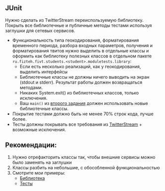 ## JUnit

Нужно сделать из TwitterStream переиспользуемую библиотеку. Покрыть все библиотечные и публичные методы тестами используя заглушки для сетевых сервисов.

* Функциональность типа геокодирования, форматирования временного периода, разбора входных параметров, получения и форматирования твитов нужно выделить в отдельные классы и оформить как библиотеку полезных классов в отдельном пакете ```ru.fizteh.fivt.students.<student>.moduletests.library```: 
    * Если есть несколько реализаций, как у геокодирования, выделить интерфейсы
    * Библиотечные классы не должны ничего выводить на экран (stdout и stderr). Результат работы должен возвращаться методами.
    * Никаких System.exit() из библиотечных классов, только исключения.
    * Ваш ```main()``` из [второго задания](/tasks/01-TwitterStream.md) должен использовать новые библиотечные классы.
* Покрытие тестами должно быть не менее 70% строк кода, лучше более.
* Тесты должны покрывать все требования из [TwitterStream](/tasks/01-TwitterStream.md) + возможные исключения.

## Рекомендации:
1. Нужно отрефакторить классы так, чтобы внешние сервисы можно было заменять на заглушки
2. Классы разбить на небольшие, с обособленной функциональностью  
3. Смотрите мои примеры: 
    * [Библиотека](/akormushin/src/main/java/ru/fizteh/fivt/students/akormushin/moduletests/library)
    * [Тесты](/akormushin/src/test/java/ru/fizteh/fivt/students/akormushin/moduletests/library)


